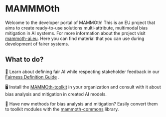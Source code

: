 # MAMMMOth
Welcome to the developer portal of MAMMOth! This is an EU project that aims to create ready-to-use solutions multi-attribute, multimodal bias mitigation in AI systems.
For more information about the project visit [mammoth-ai.eu](https://mammoth-ai.eu/). Here you can find material that you can use during development of fairer systems.


## What to do?

:ledger: Learn about defining fair AI while respecting stakeholder feedback in our [Fairness Definition Guide](https://github.com/mammoth-eu/FairnessDefinitionGuide) .

:desktop_computer: Install the [MAMMOth-toolkit](https://github.com/mammoth-eu/mammoth-toolkit-releases) in your organization and consult with it about bias analysis and mitigation in created AI models.

:page_with_curl: Have new methods for bias analysis and mitigation? Easily convert them to toolkit modules with the [mammoth-commons](https://github.com/mammoth-eu/mammoth-commons) library.
